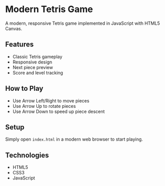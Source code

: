 # Modern Tetris Game

A modern, responsive Tetris game implemented in JavaScript with HTML5 Canvas.

## Features
- Classic Tetris gameplay
- Responsive design
- Next piece preview
- Score and level tracking

## How to Play
- Use Arrow Left/Right to move pieces
- Use Arrow Up to rotate pieces
- Use Arrow Down to speed up piece descent

## Setup
Simply open `index.html` in a modern web browser to start playing.

## Technologies
- HTML5
- CSS3
- JavaScript
